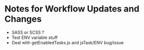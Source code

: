 # Notes for Workflow Updates and Changes

- SASS or SCSS ?
- Test ENV variable stuff
- Deal with getEnabledTasks.js and jsTask/ENV bug/issue
